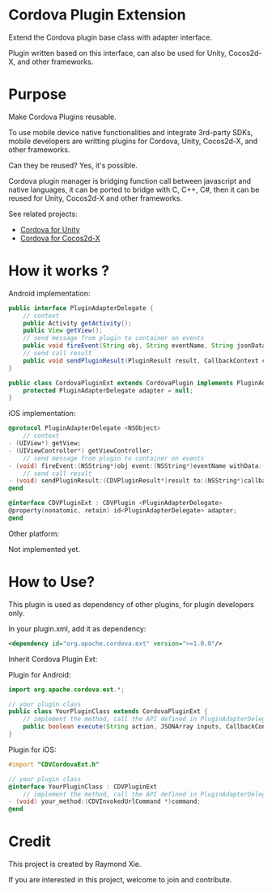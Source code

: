 
# Cordova Plugin Extension #

Extend the Cordova plugin base class with adapter interface.

Plugin written based on this interface, can also be used for Unity, Cocos2d-X, and other frameworks.

# Purpose #

Make Cordova Plugins reusable.

To use mobile device native functionalities and integrate 3rd-party SDKs, mobile developers are writting plugins for Cordova, Unity, Cocos2d-X, and other frameworks. 

Can they be reused? Yes, it's possible. 

Cordova plugin manager is bridging function call between javascript and native languages, it can be ported to bridge with C, C++, C#, then it can be reused for Unity, Cocos2d-X and other frameworks.

See related projects:
* [Cordova for Unity](https://github.com/floatinghotpot/cordova-for-unity)
* [Cordova for Cocos2d-X](https://github.com/floatinghotpot/cordova-for-cocos2dx)

# How it works ? #

Android implementation:

```java
public interface PluginAdapterDelegate {
	// context
	public Activity getActivity();
	public View getView();
	// send message from plugin to container on events
	public void fireEvent(String obj, String eventName, String jsonData);
	// send call result
	public void sendPluginResult(PluginResult result, CallbackContext context);
}

public class CordovaPluginExt extends CordovaPlugin implements PluginAdapterDelegate {
	protected PluginAdapterDelegate adapter = null;
}


```

iOS implementation:

```objective-c
@protocol PluginAdapterDelegate <NSObject>
	// context
- (UIView*) getView;
- (UIViewController*) getViewController;
	// send message from plugin to container on events
- (void) fireEvent:(NSString*)obj event:(NSString*)eventName withData:(NSString*)jsonStr;
	// send call result
- (void) sendPluginResult:(CDVPluginResult*)result to:(NSString*)callbackId;
@end

@interface CDVPluginExt : CDVPlugin <PluginAdapterDelegate>
@property(nonatomic, retain) id<PluginAdapterDelegate> adapter;
@end


```

Other platform:

Not implemented yet.

# How to Use? #

This plugin is used as dependency of other plugins, for plugin developers only.

In your plugin.xml, add it as dependency:

```xml
<dependency id="org.apache.cordova.ext" version=">=1.0.0"/>
```

Inherit Cordova Plugin Ext:

Plugin for Android:

```java
import org.apache.cordova.ext.*;

// your plugin class
public class YourPluginClass extends CordovaPluginExt {
	// implement the method, call the API defined in PluginAdapterDelegate
	public boolean execute(String action, JSONArray inputs, CallbackContext callbackContext) throws JSONException;
}
```

Plugin for iOS:
```objective-c
#import "CDVCordovaExt.h"

// your plugin class
@interface YourPluginClass : CDVPluginExt
	// implement the method, call the API defined in PluginAdapterDelegate
- (void) your_method:(CDVInvokedUrlCommand *)command;
@end
```



# Credit #

This project is created by Raymond Xie.

If you are interested in this project, welcome to join and contribute.

